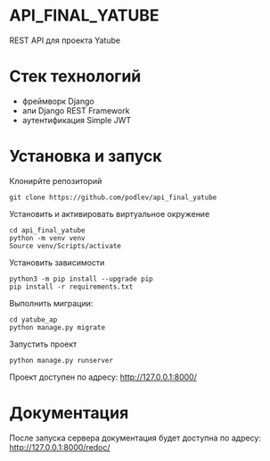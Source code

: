 # API_FINAL_YATUBE
REST API для проекта Yatube
# Стек технологий
- фреймворк Django
- апи Django REST Framework
- аутентификация Simple JWT
# Установка и запуск
Клонирйте репозиторий
```
git clone https://github.com/podlev/api_final_yatube
```
Установить и активировать виртуальное окружение
```
cd api_final_yatube
python -m venv venv
Source venv/Scripts/activate
```
Установить зависимости
```
python3 -m pip install --upgrade pip
pip install -r requirements.txt
```
Выполнить миграции:
```
cd yatube_ap
python manage.py migrate
```
Запустить проект
```
python manage.py runserver
```
Проект доступен по адресу: 
http://127.0.0.1:8000/
# Документация
После запуска сервера документация будет доступна по адресу:
http://127.0.0.1:8000/redoc/